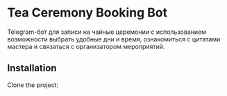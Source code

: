 # Tea Ceremony Booking Bot

Telegram-бот для записи на чайные церемонии с использованием возможности выбрать удобные дни и время, ознакомиться с цитатами мастера и связаться с организатором мероприятий.

## Installation

Clone the project:
